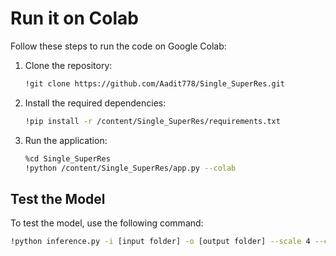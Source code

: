 # Run it on Colab

Follow these steps to run the code on Google Colab:

1. Clone the repository:
   ```bash
   !git clone https://github.com/Aadit778/Single_SuperRes.git
2. Install the required dependencies:
   ```bash
   !pip install -r /content/Single_SuperRes/requirements.txt

3. Run the application:
   ```bash
   %cd Single_SuperRes
   !python /content/Single_SuperRes/app.py --colab
## **Test the Model**

To test the model, use the following command:

```bash
!python inference.py -i [input folder] -o [output folder] --scale 4 --ckpt weights/SinSR_v1.pth --one_step --chop_size 256 --task SinSR
